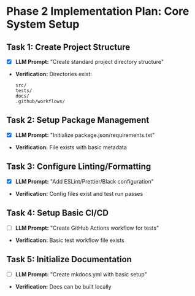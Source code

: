 # Phase 2 Implementation Plan: Core System Setup

## Task 1: Create Project Structure
- [x] **LLM Prompt:** "Create standard project directory structure"
- **Verification:** Directories exist:
  ```
  src/
  tests/
  docs/
  .github/workflows/
  ```

## Task 2: Setup Package Management
- [x] **LLM Prompt:** "Initialize package.json/requirements.txt"
- **Verification:** File exists with basic metadata

## Task 3: Configure Linting/Formatting
- [x] **LLM Prompt:** "Add ESLint/Prettier/Black configuration"
- **Verification:** Config files exist and test run passes

## Task 4: Setup Basic CI/CD
- [ ] **LLM Prompt:** "Create GitHub Actions workflow for tests"
- **Verification:** Basic test workflow file exists

## Task 5: Initialize Documentation
- [ ] **LLM Prompt:** "Create mkdocs.yml with basic setup"
- **Verification:** Docs can be built locally